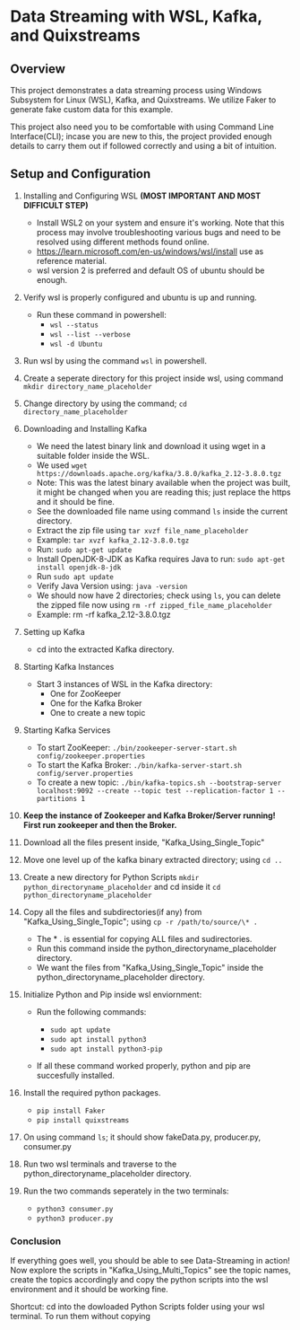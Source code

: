 # Data Streaming with WSL, Kafka, and Quixstreams

## Overview

This project demonstrates a data streaming process using Windows Subsystem for Linux (WSL), Kafka, and Quixstreams. We utilize Faker to generate fake custom data for this example.

This project also need you to be comfortable with using Command Line Interface(CLI); incase you are new to this, the project provided enough details to carry them out if followed correctly and using a bit of intuition.

## Setup and Configuration

1. Installing and Configuring WSL **(MOST IMPORTANT AND MOST DIFFICULT STEP)**

   - Install WSL2 on your system and ensure it's working. Note that this process may involve troubleshooting various bugs and need to be resolved using different methods found online.
   - https://learn.microsoft.com/en-us/windows/wsl/install use as reference material.
   - wsl version 2 is preferred and default OS of ubuntu should be enough.

2. Verify wsl is properly configured and ubuntu is up and running.

   - Run these command in powershell:
     - `wsl --status`
     - `wsl --list --verbose`
     - `wsl -d Ubuntu`

3. Run wsl by using the command `wsl` in powershell.
4. Create a seperate directory for this project inside wsl, using command `mkdir directory_name_placeholder`
5. Change directory by using the command; `cd directory_name_placeholder`
6. Downloading and Installing Kafka

   - We need the latest binary link and download it using wget in a suitable folder inside the WSL.
   - We used `wget https://downloads.apache.org/kafka/3.8.0/kafka_2.12-3.8.0.tgz`
   - Note: This was the latest binary available when the project was built, it might be changed when you are reading this; just replace the https and it should be fine.
   - See the downloaded file name using command `ls` inside the current directory.
   - Extract the zip file using `tar xvzf file_name_placeholder`
   - Example: `tar xvzf kafka_2.12-3.8.0.tgz`
   - Run: `sudo apt-get update`
   - Install OpenJDK-8-JDK as Kafka requires Java to run: `sudo apt-get install openjdk-8-jdk`
   - Run `sudo apt update`
   - Verify Java Version using: `java -version`
   - We should now have 2 directories; check using `ls`, you can delete the zipped file now using `rm -rf zipped_file_name_placeholder`
   - Example: rm -rf kafka_2.12-3.8.0.tgz

7. Setting up Kafka

   - cd into the extracted Kafka directory.

8. Starting Kafka Instances

   - Start 3 instances of WSL in the Kafka directory:
     - One for ZooKeeper
     - One for the Kafka Broker
     - One to create a new topic

9. Starting Kafka Services

   - To start ZooKeeper: `./bin/zookeeper-server-start.sh config/zookeeper.properties`
   - To start the Kafka Broker: `./bin/kafka-server-start.sh config/server.properties`
   - To create a new topic: `./bin/kafka-topics.sh --bootstrap-server localhost:9092 --create --topic test --replication-factor 1 --partitions 1`

10. **Keep the instance of Zookeeper and Kafka Broker/Server running! First run zookeeper and then the Broker.**

11. Download all the files present inside, "Kafka_Using_Single_Topic"

12. Move one level up of the kafka binary extracted directory; using `cd ..`

13. Create a new directory for Python Scripts `mkdir python_directoryname_placeholder` and cd inside it `cd python_directoryname_placeholder`

14. Copy all the files and subdirectories(if any) from "Kafka_Using_Single_Topic"; using `cp -r /path/to/source/\* .`

    - The \* . is essential for copying ALL files and sudirectories.
    - Run this command inside the python_directoryname_placeholder directory.
    - We want the files from "Kafka_Using_Single_Topic" inside the python_directoryname_placeholder directory.

15. Initialize Python and Pip inside wsl enviornment:

    - Run the following commands:

      - `sudo apt update`
      - `sudo apt install python3`
      - `sudo apt install python3-pip`

    - If all these command worked properly, python and pip are succesfully installed.

16. Install the required python packages.

    - `pip install Faker`
    - `pip install quixstreams`

17. On using command `ls`; it should show fakeData.py, producer.py, consumer.py

18. Run two wsl terminals and traverse to the python_directoryname_placeholder directory.

19. Run the two commands seperately in the two terminals:
    - `python3 consumer.py`
    - `python3 producer.py`

### Conclusion

If everything goes well, you should be able to see Data-Streaming in action! Now explore the scripts in "Kafka_Using_Multi_Topics" see the topic names, create the topics accordingly and copy the python scripts into the wsl environment and it should be working fine.

Shortcut: cd into the dowloaded Python Scripts folder using your wsl terminal. To run them without copying
